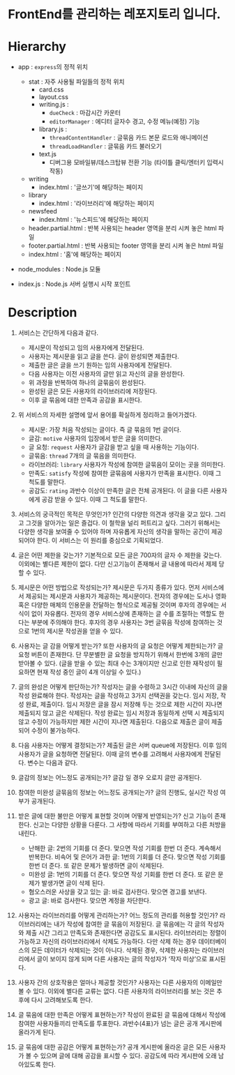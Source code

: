 # FrontEnd를 관리하는 레포지토리 입니다.

# Hierarchy

- app : `express`의 정적 위치
    - stat : 자주 사용될 파일들의 정적 위치
        * card.css
        * layout.css
        * writing.js :
            + `dueCheck` : 마감시간 카운터
            + `editorManager` : 에디터 글자수 경고, 수정 메뉴(예정) 기능
        * library.js :
            + `threadContentHandler` : 글묶음 카드 본문 로드와 애니메이션
            + `threadLoadHandler` : 글묶음 카드 불러오기
        * text.js
            + 디버그용 모바일뷰/데스크탑뷰 전환 기능 (타이틀 클릭/엔터키 입력시 작동)
    - writing
        * index.html : '글쓰기'에 해당하는 페이지
    - library
        * index.html : '라이브러리'에 해당하는 페이지
    - newsfeed
        * index.html : '뉴스피드'에 해당하는 페이지

    * header.partial.html : 반복 사용되는 header 영역을 분리 시켜 놓은 html 파일
    * footer.partial.html : 반복 사용되는 footer 영역을 분리 시켜 놓은 html 파일
    * index.html : '홈'에 해당하는 페이지
- node_modules : Node.js 모듈
* index.js : Node.js 서버 실행시 시작 포인트

# Description

1. 서비스는 간단하게 다음과 같다.
    - 제시문이 작성되고 임의 사용자에게 전달된다.
    - 사용자는 제시문을 읽고 글을 쓴다. 글이 완성되면 제출한다.
    - 제출한 글은 글을 쓰기 원하는 임의 사용자에게 전달된다.
    - 다음 사용자는 이전 사용자의 글만 읽고 자신의 글을 완성한다.
    - 위 과정을 반복하여 하나의 글묶음이 완성된다.
    - 완성된 글은 모든 사용자의 라이브러리에 저장된다.
    - 이후 글 묶음에 대한 만족과 공감을 표시한다.

2. 위 서비스의 자세한 설명에 앞서 용어를 확실하게 정리하고 들어가겠다.
    - 제시문: 가장 처음 작성되는 글이다. 즉 글 묶음의 1번 글이다.
    - 글감: `motive` 사용자의 입장에서 받은 글을 의미한다.
    - 글 요청: `request` 사용자가 글감을 받고 싶을 때 사용하는 기능이다.
    - 글묶음: `thread` 7개의 글 묶음을 의미한다.
    - 라이브러리: `library` 사용자가 작성에 참여한 글묶음이 모이는 곳을 의미한다.
    - 만족도: `satisfy` 작성에 참여한 글묶음에 사용자가 만족을 표시한다. 이때 그 척도를 말한다.
    - 공감도: `rating` 과반수 이상이 만족한 글은 전체 공개된다. 이 글을 다른 사용자에게 공감 받을 수 있다. 이때 그 척도를 말한다.
  
3. 서비스의 궁극적인 목적은 무엇인가?
인간의 다양한 의견과 생각을 갖고 있다. 그리고 그것을 알아가는 일은 즐겁다. 이 철학을 널리 퍼트리고 싶다. 그러기 위해서는 다양한 생각을 보여줄 수 있어야 하며 자유롭게 자신의 생각을 말하는 공간이 제공되어야 한다. 이 서비스는 이 원리를 중심으로 기획되었다.

4. 글은 어떤 제한을 갖는가?
기본적으로 모든 글은 700자의 글자 수 제한을 갖는다. 이외에는 별다른 제한이 없다. 다만 신고기능이 존재해서 글 내용에 따라서 제제 당할 수 있다.

5. 제시문은 어떤 방법으로 작성되는가?
제시문은 두가지 종류가 있다. 먼저 서비스에서 제공되는 제시문과 사용자가 제공하는 제시문이다. 전자의 경우에는 도서나 영화 혹은 다양한 매체의 인용문을 전달하는 형식으로 제공될 것이며 후자의 경우에는 서식이 없이 자유롭다. 전자의 경우 서비스상에 존재하는 글 수를 조절하는 역할도 한다는 부분에 주의해야 한다. 후자의 경우 사용자는 3번 글묶음 작성에 참여하는 것으로 1번의 제시문 작성권을 얻을 수 있다.

6. 사용자는 글 감을 어떻게 받는가? 또한 사용자의 글 요청은 어떻게 제한되는가?
글 요청 버튼이 존재한다. 단 무분별한 글 요청을 방지하기 위해서 한번에 3개의 글만 받아볼 수 있다. (글을 받을 수 있는 최대 수는 3개이지만 신고로 인한 재작성이 필요하면 현재 작성 중인 글이 4개 이상일 수 있다.)

7. 글의 완성은 어떻게 판단하는가?
작성자는 글을 수령하고 3시간 이내에 자신의 글을 작성 완료해야 한다. 작성자는 글을 작성하고 3가지 선택권을 갖는다. 임시 저장, 작성 완료, 제출이다. 임시 저장은 글을 잠시 저장해 두는 것으로 제한 시간이 지나면 제출되지 않고 글은 삭제된다. 작성 완료는 임시 저장과 동일하게 선택 시 제출되지 않고 수정이 가능하지만 제한 시간이 지나면 제출된다. 다음으로 제출은 글이 제출되어 수정이 불가능하다.

8. 다음 사용자는 어떻게 결정되는가?
제출된 글은 서버 queue에 저장된다. 이후 임의 사용자가 글을 요청하면 전달된다. 이때 글의 변수를 고려해서 사용자에게 전달된다. 변수는 다음과 같다.

9. 글감의 정보는 어느정도 공개되는가?
글감 일 경우 오로지 글만 공개된다.

10. 참여한 미완성 글묶음의 정보는 어느정도 공개되는가?
글의 진행도, 실시간 작성 여부가 공개된다.

11. 받은 글에 대한 불만은 어떻게 표현할 것이며 어떻게 반영되는가?
신고 기능이 존재한다. 신고는 다양한 상황을 다룬다. 그 사항에 따라서 기회를 부여하고 다른 처방을 내린다.
    - 난해한 글: 2번의 기회를 더 준다. 맞으면 작성 기회를 한번 더 준다. 계속해서 반복한다.
    비속어 및 은어가 과한 글: 1번의 기회를 더 준다. 맞으면 작성 기회를 한번 더 준다. 또 같은 문제가 발생하면 글이 삭제된다.  
    - 미완성 글: 1번의 기회를 더 준다. 맞으면 작성 기회를 한번 더 준다. 또 같은 문제가 발생가면 글이 삭제 된다.
    - 혐오스러운 사상을 갖고 있는 글: 바로 검사한다. 맞으면 경고를 보낸다.
    - 광고 글: 바로 검사한다. 맞으면 계정을 차단한다.

12. 사용자는 라이브러리를 어떻게 관리하는가? 어느 정도의 관리를 허용할 것인가?
라이브러리에는 내가 작성에 참여한 글 묶음이 저장된다. 글 묶음에는 각 글의 작성자와 제출 시간 그리고 만족도와 존재한다면 공감도도 표시된다. 라이브러리는 정렬이 가능하고 자신의 라이브러리에서 삭제도 가능하다. 다만 삭제 하는 경우 데이터베이스의 모든 데이터가 삭제되는 것이 아니다. 삭제된 경우, 삭제한 사용자는 라이브러리에서 글이 보이지 않게 되며 다른 사용자는 글의 작성자가 ‘작자 미상’으로 표시된다.

13. 사용자 간의 상호작용은 얼마나 제공할 것인가?
사용자는 다른 사용자의 이메일만 볼 수 있다. 이외에 별다른 교류는 없다. 다른 사용자의 라이브러리를 보는 것은 추후에 다시 고려해보도록 한다.

14. 글 묶음에 대한 만족은 어떻게 표현하는가?
작성이 완료된 글 묶음에 대해서 작성에 참여한 사용자들끼리 만족도를 투표한다. 과반수(4표)가 넘는 글은 공개 게시판에 올라가게 된다.

15. 글 묶음에 대한 공감은 어떻게 표현하는가?
공개 게시판에 올라온 글은 모든 사용자가 볼 수 있으며 글에 대해 공감을 표시할 수 있다. 공감도에 따라 게시판에 오래 남아있도록 한다.